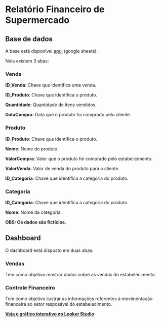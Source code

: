 # Relatório Financeiro de Supermercado

## Base de dados

A base está disponível [aqui](https://docs.google.com/spreadsheets/d/118_mRoblLu2mGcfv3Gjvs_xHJ_MNxTDrn4jea8RmPbc/edit?usp=sharing) (google sheets).

Nela existem 3 abas:

### Venda

**ID_Venda**: Chave que identifica uma venda.

**ID_Produto**: Chave que identifica o produto.

**Quantidade**:	Quantidade de itens vendidos.

**DataCompra**: Data que o produto foi comprado pelo cliente.

### Produto

**ID_Produto**: Chave que identifica o produto.

**Nome**: Nome do produto.

**ValorCompra**: Valor que o produto foi comprado pelo estabelicimento.

**ValorVenda**:	Valor de venda do produto para o cliente.

**ID_Categoria**: Chave que identifica a categoria do produto.

### Categoria

**ID_Categoria**:	Chave que identifica a categoria do produto.

**Nome**: Nome da categoria.

**OBS: Os dados são fictícios.**

## Dashboard

O dashboard está disposto em duas abas:

### Vendas

Tem como objetivo mostrar dados sobre as vendas do estabelecimento.

### Controle Financeiro

Tem como objetivo ilustrar as informações referentes à movimentação financeira ao setor resposável do estabelecimento.

[**Veja o gráfico interativo no Looker Studio**](https://lookerstudio.google.com/reporting/4b6b14ee-0221-4311-b735-edc85c5e8aa7)

